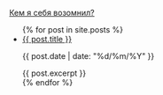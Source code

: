 <a href="about">Кем я себя возомнил?</a>

<ul>
  {% for post in site.posts %}
    <li>
      <a href="{{ post.url }}">{{ post.title }}</a>
      <p><time datetime="{{ post.date | date: "%Y-%m-%d" }}">{{ post.date | date: "%d/%m/%Y" }}</time></p>
      {{ post.excerpt }}
    </li>
  {% endfor %}
</ul>
